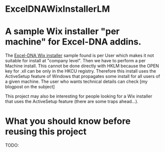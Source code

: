 ExcelDNAWixInstallerLM
======================

# A sample Wix installer "per machine" for Excel-DNA addins.

The [Excel-DNA Wix installer][wixinstallerurl] sample found is per User which makes it not suitable for install at "company level". Then we have to perform a per Machine install. This cannot be done directly with HKLM because the OPEN key for .xll can be only in the HKCU registry. Therefore this install uses the ActiveSetup feature of Windows that propagates some install for all users of a given machine. The user who wants technical details can check [my blogpost on the subject]

This project may also be interesting for people looking for a Wix installer that uses the ActiveSetup feature (there are some traps ahead...).

# What you should know before reusing this project

TODO:

[wixinstallerurl]: https://github.com/Excel-DNA/WiXInstaller "ExcelDNA Wix installer"


